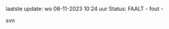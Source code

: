 laatste update: 
wo 08-11-2023 10:24   uur 
Status: FAALT - fout - 
<div class="service R">svn</div>